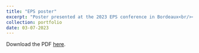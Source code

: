 ```yaml
---
title: "EPS poster"
excerpt: "Poster presented at the 2023 EPS conference in Bordeaux<br/><img src='/images/bordeaux.png' width='500px' height='300px'>"
collection: portfolio
date: 03-07-2023
---
```


<object data="http://tobiassh0.github.io/files/poster_EPS2023_210623.pdf" type="application/pdf" width="700px" height="700px"></object>
<p>Download the PDF <a href="http://tobiassh0.github.io/files/poster_EPS2023_210623.pdf">here</a>.</p>